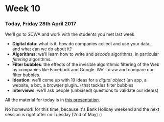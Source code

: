 # Week 10

### Today, Friday 28th April 2017

We'll go to SCWA and work with the students you met last week.

* **Digital data**: what is it, how do companies collect and use your data, and what can we do about it?
* **Algorithms**: we'll learn how to write and *decode* algorithms, in particular *filtering* algorithms.
* **Filter bubbles**: the effects of the invisible algorithmic filtering of the Web by companies like Facebook and Google. We'll draw and compare our filter bubbles. 
* **Ideation**: we'll come up with 10 ideas for a *digital object* (an app, a website, a bot, a browser plugin..) that tackles filter bubbles
* **Interviews**: we'll ask people (unbiased) questions to validate our idea(s) 

All the material for today is in [this presentation](https://docs.google.com/presentation/d/1aeS1devIv-9eVnUuvArntvLG1uvt9YcqsV6q35Pfz0w/edit?usp=sharing).

No homework for this time, because it's Bank Holiday weekend and the next session is right after on Tuesday (2nd of May) :)